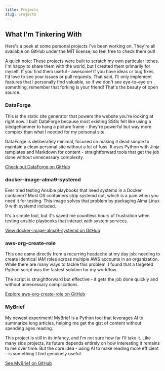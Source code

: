 ```yaml
---
title: Projects
slug: projects
---
```


## What I'm Tinkering With

Here's a peek at some personal projects I've been working on. They're all available on GitHub under the MIT license, so feel free to check them out!

A quick note: These projects were built to scratch my own particular itches. I'm happy to share them with the world, but I created them primarily for myself. If you find them useful - awesome! If you have ideas or bug fixes, I'd love to see your issues or pull requests. That said, I'll only implement features that I personally find valuable, so if we don't see eye-to-eye on something, remember that forking is your friend! That's the beauty of open source.

### DataForge

This is the static site generator that powers the website you're looking at right now. I built DataForge because most existing SSGs felt like using a sledgehammer to hang a picture frame - they're powerful but way more complex than what I needed for my personal site.

DataForge is deliberately minimal, focused on making it dead simple to maintain a clean personal site without a lot of fuss. It uses Python with Jinja templates and Markdown for content - straightforward tools that get the job done without unnecessary complexity.

[Check out DataForge on GitHub](https://github.com/bpadair32/DataForge)

### docker-image-alma9-systemd

Ever tried testing Ansible playbooks that need systemd in a Docker container? Most OS containers strip systemd out, which is a pain when you need it for testing. This image solves that problem by packaging Alma Linux 9 with systemd included.

It's a simple tool, but it's saved me countless hours of frustration when testing ansible playbooks that interact with system services.

[View docker-image-alma9-systemd on GitHub](https://github.com/bpadair32/docker-image-alma9-systemd)

### aws-org-create-role

This one came directly from a recurring headache at my day job: needing to create identical IAM roles across multiple AWS accounts in an organization. While there are many ways to tackle this problem, I found that a targeted Python script was the fastest solution for my workflow.

The script is straightforward but effective - it gets the job done quickly and without unnecessary complications.

[Explore aws-org-create-role on GitHub](https://github.com/bpadair32/aws-org-create-role)

### MyBrief

My newest experiment! MyBrief is a Python tool that leverages AI to summarize long articles, helping me get the gist of content without spending ages reading.

This project is still in its infancy, and I'm not sure how far I'll take it. Like many side projects, its future depends entirely on how interesting it remains to me over time. But the core idea - using AI to make reading more efficient - is something I find genuinely useful.

[See MyBrief on GitHub](https://github.com/bpadair32/myBrief)
